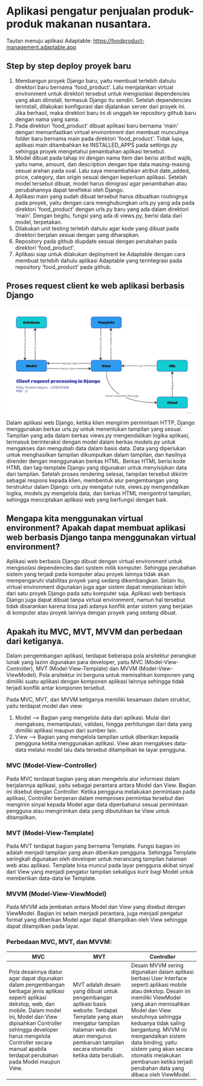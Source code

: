# Aplikasi pengatur penjualan produk-produk makanan nusantara.
Tautan menuju aplikasi Adaptable: https://foodproduct-management.adaptable.app

## **Step by step deploy proyek baru**
1. Membangun proyek Django baru, yaitu membuat terlebih dahulu direktori baru bernama 'food_product'. Lalu menjalankan virtual environment untuk direktori tersebut untuk mengisolasi dependencies yang akan diinstall, termasuk Django itu sendiri. Setelah dependencies terinstall, dilakukan konfigurasi dan dijalankan server dari proyek ini. Jika berhasil, maka direktori baru ini di unggah ke repository github baru dengan nama yang sama.
2. Pada direktori 'food_product' dibuat aplikasi baru bernama 'main' dengan memanfaatkan virtual environtment dan membuat munculnya folder baru bernama main pada direktori 'food_product'. Tidak lupa, aplikasi main ditambahkan ke INSTALLED_APPS pada settings.py sehingga proyek mengetahui penambahan aplikasi tersebut.
3. Model dibuat pada tahap ini dengan nama Item dan berisi atribut wajib, yaitu name, amount, dan description dengan tipe data masing-masing sesuai arahan pada soal. Lalu saya menambahkan atribut date_added, price, category, dan origin sesuai dengan keperluan aplikasi. Setelah model tersebut dibuat, model harus dimigrasi agar penambahan atau perubahannya dapat terefleksi oleh Django.
4. Aplikasi main yang sudah dibuat tersebut harus dibuatkan routingnya pada proyek, yaitu dengan cara menghubungkan urls.py yang ada pada direktori 'food_product' dengan urls.py baru yang ada dalam direktori 'main'. Dengan begitu, fungsi yang ada di views.py, berisi data dari model, terpetakan.
5. Dilakukan unit testing terlebih dahulu agar kode yang dibuat pada direktori berjalan sesuai dengan yang diharapkan.
6. Repository pada github diupdate sesuai dengan perubahan pada direktori 'food_product'.
7. Aplikasi siap untuk dilakukan deployment ke Adaptable dengan cara membuat terlebih dahulu aplikasi Adaptable yang terintegrasi pada repository 'food_product' pada github.

## **Proses request client ke web aplikasi berbasis Django**
![Alt text](img-properties/bagan-client-request.jpg)
Dalam aplikasi web Django, ketika klien mengirim permintaan HTTP, Django menggunakan berkas urls.py untuk menentukan tampilan yang sesuai. Tampilan yang ada dalam berkas views.py mengendalikan logika aplikasi, termasuk berinteraksi dengan model dalam berkas models.py untuk mengakses dan mengubah data dalam basis data. Data yang diperlukan untuk menghasilkan tampilan dikumpulkan dalam tampilan, dan hasilnya dirender dengan menggunakan berkas HTML. Berkas HTML berisi kode HTML dan tag-template Django yang digunakan untuk menyisipkan data dari tampilan. Setelah proses rendering selesai, tampilan tersebut dikirim sebagai respons kepada klien, membentuk alur pengembangan yang terstruktur dalam Django: urls.py mengatur rute, views.py mengendalikan logika, models.py mengelola data, dan berkas HTML mengontrol tampilan, sehingga menciptakan aplikasi web yang berfungsi dengan baik.

## **Mengapa kita menggunakan virtual environment? Apakah dapat membuat aplikasi web berbasis Django tanpa menggunakan virtual environment?**
Aplikasi web berbasis Django dibuat dengan virtual environment untuk mengisolasi dependencies dari system milik komputer. Sehingga perubahan sistem yang terjadi pada komputer atau proyek lainnya tidak akan mempengaruhi stabilitas proyek yang sedang dikembangkan. Selain itu, virtual environment digunakan juga agar sistem dapat menjalankan lebih dari satu proyek Django pada satu komputer saja. Aplikasi web berbasis Django juga dapat dibuat tanpa virtual environment, namun hal tersebut tidak disarankan karena bisa jadi adanya konflik antar sistem yang berjalan di komputer atau proyek lainnya dengan proyek yang sedang dibuat.

## **Apakah itu MVC, MVT, MVVM dan perbedaan dari ketiganya.**
Dalam pengembangan aplikasi, terdapat beberapa pola arsitektur perangkat lunak yang lazim digunakan para developer, yaitu MVC (Model-View-Controller), MVT (Model-View-Template) dan MVVM (Model-View-ViewModel). Pola arsitektur ini berguna untuk memisahkan komponen yang dimiliki suatu aplikasi dengan komponen aplikasi lainnya sehingga tidak terjadi konflik antar komponen tersebut. 

Pada MVC, MVT, dan MVVM ketiganya memiliki kesamaan dalam struktur, yaitu terdapat model dan view:
1. Model --> Bagian yang mengelola data dari aplikasi. Mulai dari mengakses, memanipulasi, validasi, hingga perhitungan dari data yang dimiliki aplikasi maupun dari sumber lain.
2. View --> Bagian yang mengelola tampilan untuk diberikan kepada pengguna ketika menggunakan aplikasi. View akan mengakses data-data melalui model lalu data tersebut ditampilkan ke layar pengguna.

### MVC (Model-View-Controller)
Pada MVC terdapat bagian yang akan mengelola alur informasi dalam berjalannya aplikasi, yaitu sebagai perantara antara Model dan View. Bagian ini disebut dengan Controller. Ketika pengguna melakukan permintaan pada aplikasi, Controller berperan dalam memproses permintaa tersebut dan mengirim sinyal kepada Model agar data diperbaharui sesuai permintaan pengguna atau mengirimkan data yang dibutuhkan ke View untuk ditampilkan.

### MVT (Model-View-Template)
Pada MVT terdapat bagian yang bernama Template. Fungsi bagian ini adalah menjadi tampilan yang akan diberikan pengguna. Sehingga Template seringkali digunakan oleh developer untuk merancang tampilan halaman web atau aplikasi. Template bisa muncul pada layar pengguna akibat sinyal dari View yang menjadi pengatur tampilan sekaligus kurir bagi Model untuk memberikan data-data ke Template.

### MVVM (Model-View-ViewModel)
Pada MVVM ada jembatan antara Model dan View yang disebut dengan ViewModel. Bagian ini selain menjadi perantara, juga menjadi pengatur format yang diberikan Model agar dapat ditampilkan oleh View sehingga dapat ditampilkan pada layar.

### Perbedaan MVC, MVT, dan MVVM:
| **MVC** | **MVT** | **Controller** |
| --- | --- | --- |
|Pola desainnya diatur agar dapat digunakan dalam pengembangan berbagai jenis aplikasi seperti aplikasi dekstop, web, dan mobile. Dalam model ini, Model dan View dipisahkan Controller sehingga developer harus mengelola Controller secara manual apabila terdapat perubahan pada Model maupun View. | MVT adalah desain yang dibuat untuk pengembangan aplikasi basis website. Terdapat Template yang akan mengatur tampilan halaman web dan akan mengurus pembaruan tampilan secara otomatis ketika data berubah. | Desain MVVM sering digunakan dalam aplikasi berbasi User Interface seperti aplikasi mobile atau dekstop. Desain ini memiliki ViewModel yang akan memisahkan Model dan View seutuhnya sehingga keduanya tidak saling bergantung. MVVM ini mengandalkan sistem data binding, yaitu sistem yang akan secara otomatis melakukan pembaruan ketika terjadi perubahan data yang dibaca oleh ViewModel. |


